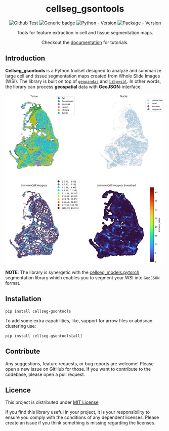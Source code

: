 <div align="center">

# cellseg_gsontools

[![Github Test](https://img.shields.io/github/actions/workflow/status/okunator/cellseg_gsontools/tests.yml?label=tests)](https://github.com/okunator/cellseg_models.pytorch/actions/workflows/tests.yml) [![Generic badge](https://img.shields.io/github/license/okunator/cellseg_gsontools)](https://github.com/okunator/cellseg_gsontools/blob/master/LICENSE) [![Python - Version](https://img.shields.io/pypi/pyversions/cellseg_gsontools)](https://www.python.org/) [![Package - Version](https://img.shields.io/pypi/v/cellseg_gsontools)](https://pypi.org/project/cellseg-gsontools/)


Tools for feature extraction in cell and tissue segmentation maps.

Checkout the [documentation](https://okunator.github.io/cellseg_gsontools/) for tutorials.

</div>

## Introduction

**Cellseg_gsontools** is a Python toolset designed to analyze and summarize large cell and tissue segmentation maps created from Whole Slide Images (WSI). The library is built on top of [`geopandas`](https://geopandas.org/en/stable/index.html) and [`libpysal`](https://pysal.org/libpysal/). In other words, the library can process **geospatial** data with **GeoJSON**-interface.


<p align="center">

<img src="./docs/img/index.png"/>

</p>

**NOTE**: The library is synergetic with the [cellseg_models.pytorch](https://github.com/okunator/cellseg_models.pytorch) segmentation library which enables you to segment your WSI into `GeoJSON` format.

## Installation

``` shell
pip install cellseg-gsontools
```

To add some extra capabilities, like, support for arrow files or abdscan clustering use:

``` shell
pip install cellseg-gsontools[all]
```

## Contribute

Any suggestions, feature requests, or bug reports are welcome! Please open a new issue on GitHub for those. If you want to contribute to the codebase, please open a pull request.

## Licence

This project is distributed under [MIT License](https://github.com/okunator/cellseg_models.pytorch/blob/main/LICENSE)

If you find this library useful in your project, it is your responsibility to ensure you comply with the conditions of any dependent licenses. Please create an issue if you think something is missing regarding the licenses.
